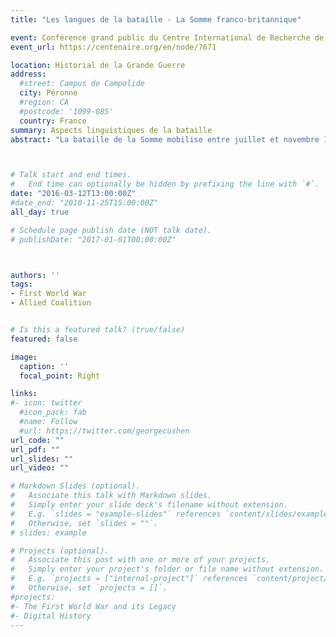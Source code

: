 ```yaml
---
title: "Les langues de la bataille - La Somme franco-britannique"

event: Conférence grand public du Centre International de Recherche de l'Historial de la Grande Guerre
event_url: https://centenaire.org/en/node/7671

location: Historial de la Grande Guerre
address:
  #street: Campus de Campolide
  city: Péronne
  #region: CA
  #postcode: '1099-085'
  country: France
summary: Aspects linguistiques de la bataille
abstract: "La bataille de la Somme mobilise entre juillet et novembre 1916 51 divisions britanniques venues de tout l'Empire, mais également 48 divisions françaises, aujourd'hui presque oubliées. Que savons-nous de la communication entre soldats et officiers des forces alliées ? Que fut son impact sur la réussite des opérations et sur le vécu des participants ? Venez découvrir l'univers des langues en guerre par le biais de la communication sur le champ de bataille."



# Talk start and end times.
#   End time can optionally be hidden by prefixing the line with `#`.
date: "2016-03-12T13:00:00Z"
#date_end: "2010-11-25T15:00:00Z"
all_day: true

# Schedule page publish date (NOT talk date).
# publishDate: "2017-01-01T00:00:00Z"



authors: ''
tags: 
- First World War
- Allied Coalition


# Is this a featured talk? (true/false)
featured: false

image:
  caption: ''
  focal_point: Right

links:
#- icon: twitter
  #icon_pack: fab
  #name: Follow
  #url: https://twitter.com/georgecushen
url_code: ""
url_pdf: ""
url_slides: ""
url_video: ""

# Markdown Slides (optional).
#   Associate this talk with Markdown slides.
#   Simply enter your slide deck's filename without extension.
#   E.g. `slides = "example-slides"` references `content/slides/example-slides.md`.
#   Otherwise, set `slides = ""`.
# slides: example

# Projects (optional).
#   Associate this post with one or more of your projects.
#   Simply enter your project's folder or file name without extension.
#   E.g. `projects = ["internal-project"]` references `content/project/deep-learning/index.md`.
#   Otherwise, set `projects = []`.
#projects:
#- The First World War and its Legacy
#- Digital History
---
```

